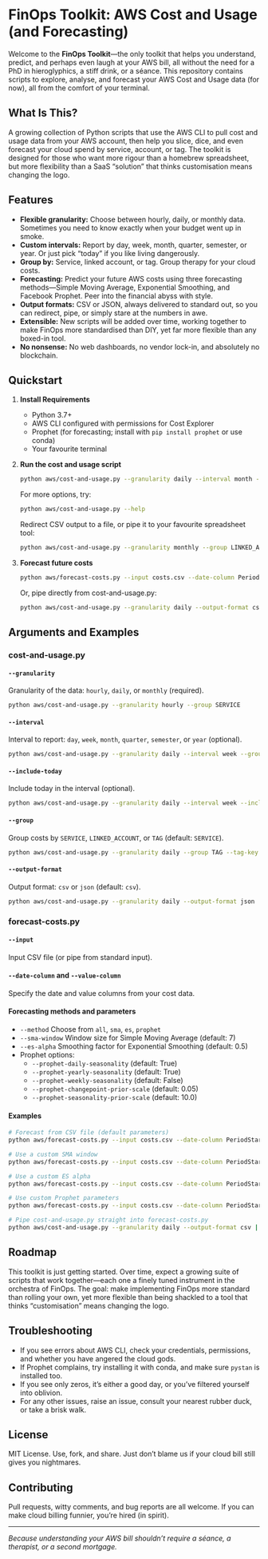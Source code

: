 # FinOps Toolkit: AWS Cost and Usage (and Forecasting)

Welcome to the **FinOps Toolkit**—the only toolkit that helps you understand, predict, and perhaps even laugh at your AWS bill, all without the need for a PhD in hieroglyphics, a stiff drink, or a séance. This repository contains scripts to explore, analyse, and forecast your AWS Cost and Usage data (for now), all from the comfort of your terminal.

## What Is This?

A growing collection of Python scripts that use the AWS CLI to pull cost and usage data from your AWS account, then help you slice, dice, and even forecast your cloud spend by service, account, or tag. The toolkit is designed for those who want more rigour than a homebrew spreadsheet, but more flexibility than a SaaS “solution” that thinks customisation means changing the logo.

## Features

- **Flexible granularity:** Choose between hourly, daily, or monthly data. Sometimes you need to know exactly when your budget went up in smoke.
- **Custom intervals:** Report by day, week, month, quarter, semester, or year. Or just pick “today” if you like living dangerously.
- **Group by:** Service, linked account, or tag. Group therapy for your cloud costs.
- **Forecasting:** Predict your future AWS costs using three forecasting methods—Simple Moving Average, Exponential Smoothing, and Facebook Prophet. Peer into the financial abyss with style.
- **Output formats:** CSV or JSON, always delivered to standard out, so you can redirect, pipe, or simply stare at the numbers in awe.
- **Extensible:** New scripts will be added over time, working together to make FinOps more standardised than DIY, yet far more flexible than any boxed-in tool.
- **No nonsense:** No web dashboards, no vendor lock-in, and absolutely no blockchain.

## Quickstart

1. **Install Requirements**

   - Python 3.7+
   - AWS CLI configured with permissions for Cost Explorer
   - Prophet (for forecasting; install with `pip install prophet` or use conda)
   - Your favourite terminal

2. **Run the cost and usage script**

   ```bash
   python aws/cost-and-usage.py --granularity daily --interval month --group SERVICE --output-format csv
   ```

   For more options, try:

   ```bash
   python aws/cost-and-usage.py --help
   ```

   Redirect CSV output to a file, or pipe it to your favourite spreadsheet tool:

   ```bash
   python aws/cost-and-usage.py --granularity monthly --group LINKED_ACCOUNT > costs.csv
   ```

3. **Forecast future costs**

   ```bash
   python aws/forecast-costs.py --input costs.csv --date-column PeriodStart --value-column UnblendedCost --method all
   ```

   Or, pipe directly from cost-and-usage.py:

   ```bash
   python aws/cost-and-usage.py --granularity daily --output-format csv | python aws/forecast-costs.py --date-column PeriodStart --value-column UnblendedCost --method all
   ```

## Arguments and Examples

### cost-and-usage.py

#### `--granularity`
Granularity of the data: `hourly`, `daily`, or `monthly` (required).

```bash
python aws/cost-and-usage.py --granularity hourly --group SERVICE
```

#### `--interval`
Interval to report: `day`, `week`, `month`, `quarter`, `semester`, or `year` (optional).

```bash
python aws/cost-and-usage.py --granularity daily --interval week --group SERVICE
```

#### `--include-today`
Include today in the interval (optional).

```bash
python aws/cost-and-usage.py --granularity daily --interval week --include-today --group SERVICE
```

#### `--group`
Group costs by `SERVICE`, `LINKED_ACCOUNT`, or `TAG` (default: `SERVICE`).

```bash
python aws/cost-and-usage.py --granularity daily --group TAG --tag-key Environment
```

#### `--output-format`
Output format: `csv` or `json` (default: `csv`).

```bash
python aws/cost-and-usage.py --granularity daily --output-format json
```

### forecast-costs.py

#### `--input`
Input CSV file (or pipe from standard input).

#### `--date-column` and `--value-column`
Specify the date and value columns from your cost data.

#### Forecasting methods and parameters

- `--method` Choose from `all`, `sma`, `es`, `prophet`
- `--sma-window` Window size for Simple Moving Average (default: 7)
- `--es-alpha` Smoothing factor for Exponential Smoothing (default: 0.5)
- Prophet options:
    - `--prophet-daily-seasonality` (default: True)
    - `--prophet-yearly-seasonality` (default: True)
    - `--prophet-weekly-seasonality` (default: False)
    - `--prophet-changepoint-prior-scale` (default: 0.05)
    - `--prophet-seasonality-prior-scale` (default: 10.0)

#### Examples

```bash
# Forecast from CSV file (default parameters)
python aws/forecast-costs.py --input costs.csv --date-column PeriodStart --value-column UnblendedCost --method all

# Use a custom SMA window
python aws/forecast-costs.py --input costs.csv --date-column PeriodStart --value-column UnblendedCost --method sma --sma-window 14

# Use a custom ES alpha
python aws/forecast-costs.py --input costs.csv --date-column PeriodStart --value-column UnblendedCost --method es --es-alpha 0.3

# Use custom Prophet parameters
python aws/forecast-costs.py --input costs.csv --date-column PeriodStart --value-column UnblendedCost --method prophet --prophet-changepoint-prior-scale 0.1 --prophet-seasonality-prior-scale 5.0

# Pipe cost-and-usage.py straight into forecast-costs.py
python aws/cost-and-usage.py --granularity daily --output-format csv | python aws/forecast-costs.py --date-column PeriodStart --value-column UnblendedCost --method all --sma-window 10 --es-alpha 0.7
```

## Roadmap

This toolkit is just getting started. Over time, expect a growing suite of scripts that work together—each one a finely tuned instrument in the orchestra of FinOps. The goal: make implementing FinOps more standard than rolling your own, yet more flexible than being shackled to a tool that thinks “customisation” means changing the logo.

## Troubleshooting

- If you see errors about AWS CLI, check your credentials, permissions, and whether you have angered the cloud gods.
- If Prophet complains, try installing it with conda, and make sure `pystan` is installed too.
- If you see only zeros, it’s either a good day, or you’ve filtered yourself into oblivion.
- For any other issues, raise an issue, consult your nearest rubber duck, or take a brisk walk.

## License

MIT License. Use, fork, and share. Just don’t blame us if your cloud bill still gives you nightmares.

## Contributing

Pull requests, witty comments, and bug reports are all welcome. If you can make cloud billing funnier, you’re hired (in spirit).

---

_Because understanding your AWS bill shouldn’t require a séance, a therapist, or a second mortgage._
